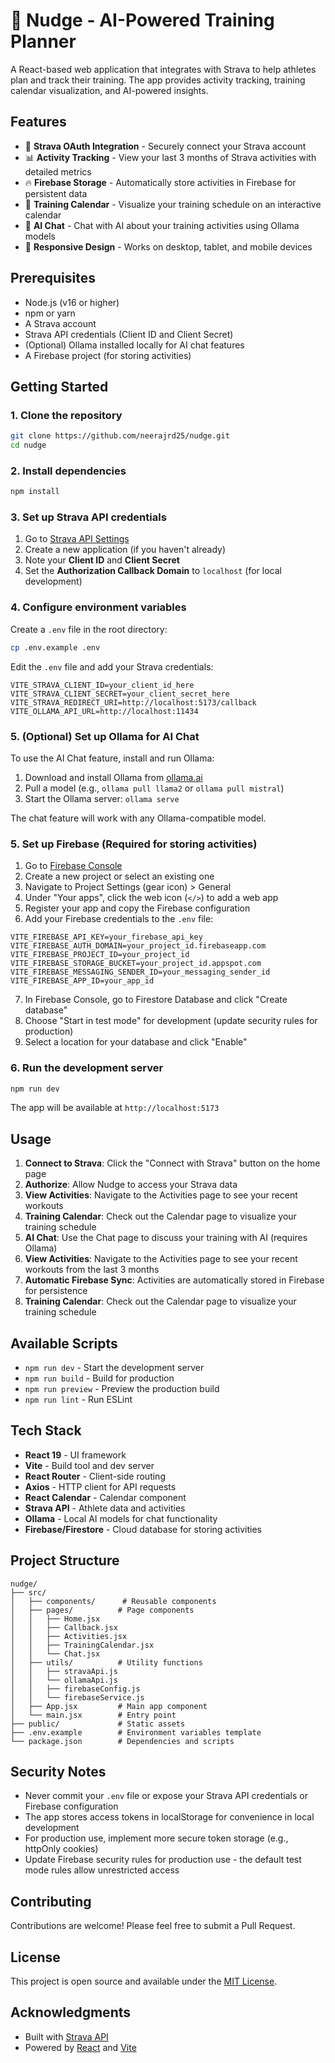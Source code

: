 # 🏃 Nudge - AI-Powered Training Planner

A React-based web application that integrates with Strava to help athletes plan and track their training. The app provides activity tracking, training calendar visualization, and AI-powered insights.

## Features

- 🔐 **Strava OAuth Integration** - Securely connect your Strava account
- 📊 **Activity Tracking** - View your last 3 months of Strava activities with detailed metrics
- 🔥 **Firebase Storage** - Automatically store activities in Firebase for persistent data
- 📅 **Training Calendar** - Visualize your training schedule on an interactive calendar
- 💬 **AI Chat** - Chat with AI about your training activities using Ollama models
- 📱 **Responsive Design** - Works on desktop, tablet, and mobile devices

## Prerequisites

- Node.js (v16 or higher)
- npm or yarn
- A Strava account
- Strava API credentials (Client ID and Client Secret)
- (Optional) Ollama installed locally for AI chat features
- A Firebase project (for storing activities)

## Getting Started

### 1. Clone the repository

```bash
git clone https://github.com/neerajrd25/nudge.git
cd nudge
```

### 2. Install dependencies

```bash
npm install
```

### 3. Set up Strava API credentials

1. Go to [Strava API Settings](https://www.strava.com/settings/api)
2. Create a new application (if you haven't already)
3. Note your **Client ID** and **Client Secret**
4. Set the **Authorization Callback Domain** to `localhost` (for local development)

### 4. Configure environment variables

Create a `.env` file in the root directory:

```bash
cp .env.example .env
```

Edit the `.env` file and add your Strava credentials:

```env
VITE_STRAVA_CLIENT_ID=your_client_id_here
VITE_STRAVA_CLIENT_SECRET=your_client_secret_here
VITE_STRAVA_REDIRECT_URI=http://localhost:5173/callback
VITE_OLLAMA_API_URL=http://localhost:11434
```

### 5. (Optional) Set up Ollama for AI Chat

To use the AI Chat feature, install and run Ollama:

1. Download and install Ollama from [ollama.ai](https://ollama.ai)
2. Pull a model (e.g., `ollama pull llama2` or `ollama pull mistral`)
3. Start the Ollama server: `ollama serve`

The chat feature will work with any Ollama-compatible model.
### 5. Set up Firebase (Required for storing activities)

1. Go to [Firebase Console](https://console.firebase.google.com/)
2. Create a new project or select an existing one
3. Navigate to Project Settings (gear icon) > General
4. Under "Your apps", click the web icon (`</>`) to add a web app
5. Register your app and copy the Firebase configuration
6. Add your Firebase credentials to the `.env` file:

```env
VITE_FIREBASE_API_KEY=your_firebase_api_key
VITE_FIREBASE_AUTH_DOMAIN=your_project_id.firebaseapp.com
VITE_FIREBASE_PROJECT_ID=your_project_id
VITE_FIREBASE_STORAGE_BUCKET=your_project_id.appspot.com
VITE_FIREBASE_MESSAGING_SENDER_ID=your_messaging_sender_id
VITE_FIREBASE_APP_ID=your_app_id
```

7. In Firebase Console, go to Firestore Database and click "Create database"
8. Choose "Start in test mode" for development (update security rules for production)
9. Select a location for your database and click "Enable"

### 6. Run the development server

```bash
npm run dev
```

The app will be available at `http://localhost:5173`

## Usage

1. **Connect to Strava**: Click the "Connect with Strava" button on the home page
2. **Authorize**: Allow Nudge to access your Strava data
3. **View Activities**: Navigate to the Activities page to see your recent workouts
4. **Training Calendar**: Check out the Calendar page to visualize your training schedule
5. **AI Chat**: Use the Chat page to discuss your training with AI (requires Ollama)
3. **View Activities**: Navigate to the Activities page to see your recent workouts from the last 3 months
4. **Automatic Firebase Sync**: Activities are automatically stored in Firebase for persistence
5. **Training Calendar**: Check out the Calendar page to visualize your training schedule

## Available Scripts

- `npm run dev` - Start the development server
- `npm run build` - Build for production
- `npm run preview` - Preview the production build
- `npm run lint` - Run ESLint

## Tech Stack

- **React 19** - UI framework
- **Vite** - Build tool and dev server
- **React Router** - Client-side routing
- **Axios** - HTTP client for API requests
- **React Calendar** - Calendar component
- **Strava API** - Athlete data and activities
- **Ollama** - Local AI models for chat functionality
- **Firebase/Firestore** - Cloud database for storing activities

## Project Structure

```
nudge/
├── src/
│   ├── components/      # Reusable components
│   ├── pages/          # Page components
│   │   ├── Home.jsx
│   │   ├── Callback.jsx
│   │   ├── Activities.jsx
│   │   ├── TrainingCalendar.jsx
│   │   └── Chat.jsx
│   ├── utils/          # Utility functions
│   │   ├── stravaApi.js
│   │   └── ollamaApi.js
│   │   ├── firebaseConfig.js
│   │   └── firebaseService.js
│   ├── App.jsx         # Main app component
│   └── main.jsx        # Entry point
├── public/             # Static assets
├── .env.example        # Environment variables template
└── package.json        # Dependencies and scripts
```

## Security Notes

- Never commit your `.env` file or expose your Strava API credentials or Firebase configuration
- The app stores access tokens in localStorage for convenience in local development
- For production use, implement more secure token storage (e.g., httpOnly cookies)
- Update Firebase security rules for production use - the default test mode rules allow unrestricted access

## Contributing

Contributions are welcome! Please feel free to submit a Pull Request.

## License

This project is open source and available under the [MIT License](LICENSE).

## Acknowledgments

- Built with [Strava API](https://developers.strava.com/)
- Powered by [React](https://react.dev/) and [Vite](https://vitejs.dev/)

